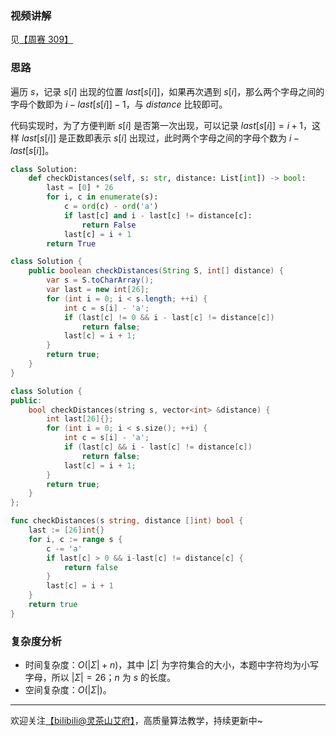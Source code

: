 ### 视频讲解

见[【周赛 309】](https://www.bilibili.com/video/BV1Dt4y1j7qh)

### 思路

遍历 $s$，记录 $s[i]$ 出现的位置 $\textit{last}[s[i]]$，如果再次遇到 $s[i]$，那么两个字母之间的字母个数即为 $i-\textit{last}[s[i]]-1$，与 $\textit{distance}$ 比较即可。

代码实现时，为了方便判断 $s[i]$ 是否第一次出现，可以记录 $\textit{last}[s[i]]=i+1$，这样 $\textit{last}[s[i]]$ 是正数即表示 $s[i]$ 出现过，此时两个字母之间的字母个数为 $i-\textit{last}[s[i]]$。

```py [sol1-Python3]
class Solution:
    def checkDistances(self, s: str, distance: List[int]) -> bool:
        last = [0] * 26
        for i, c in enumerate(s):
            c = ord(c) - ord('a')
            if last[c] and i - last[c] != distance[c]:
                return False
            last[c] = i + 1
        return True
```

```java [sol1-Java]
class Solution {
    public boolean checkDistances(String S, int[] distance) {
        var s = S.toCharArray();
        var last = new int[26];
        for (int i = 0; i < s.length; ++i) {
            int c = s[i] - 'a';
            if (last[c] != 0 && i - last[c] != distance[c])
                return false;
            last[c] = i + 1;
        }
        return true;
    }
}
```

```cpp [sol1-C++]
class Solution {
public:
    bool checkDistances(string s, vector<int> &distance) {
        int last[26]{};
        for (int i = 0; i < s.size(); ++i) {
            int c = s[i] - 'a';
            if (last[c] && i - last[c] != distance[c])
                return false;
            last[c] = i + 1;
        }
        return true;
    }
};
```

```go [sol1-Go]
func checkDistances(s string, distance []int) bool {
	last := [26]int{}
	for i, c := range s {
		c -= 'a'
		if last[c] > 0 && i-last[c] != distance[c] {
			return false
		}
		last[c] = i + 1
	}
	return true
}
```

### 复杂度分析

- 时间复杂度：$O(|\Sigma|+n)$，其中 $|\Sigma|$ 为字符集合的大小，本题中字符均为小写字母，所以 $|\Sigma|=26$；$n$ 为 $s$ 的长度。
- 空间复杂度：$O(|\Sigma|)$。

---

欢迎关注[【biIibiIi@灵茶山艾府】](https://space.bilibili.com/206214)，高质量算法教学，持续更新中~
